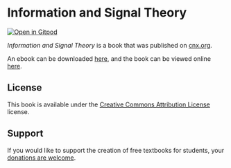 # Information and Signal Theory

[![Open in Gitpod](https://gitpod.io/button/open-in-gitpod.svg)](https://gitpod.io/from-referrer/)

_Information and Signal Theory_ is a book that was published on [cnx.org](https://cnx.org/).

An ebook can be downloaded [here](https://github.com/cnx-user-books/cnxbook-information-and-signal-theory/releases/latest), and the book can be viewed online [here](https://github.com/cnx-user-books/cnxbook-information-and-signal-theory/releases/latest).

## License
This book is available under the [Creative Commons Attribution License](./LICENSE) license.

## Support
If you would like to support the creation of free textbooks for students, your [donations are welcome](https://riceconnect.rice.edu/donation/support-openstax-banner).
